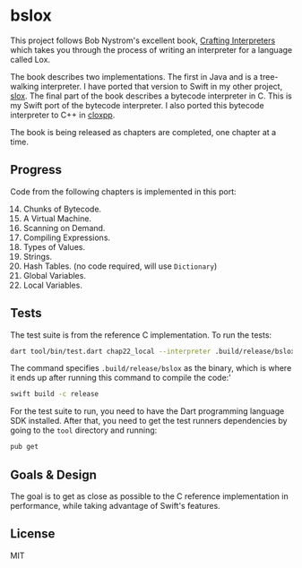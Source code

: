 # bslox

This project follows Bob Nystrom's excellent book, [Crafting Interpreters](http://www.craftinginterpreters.com) which takes you through the process of writing an interpreter for a language called Lox.

The book describes two implementations. The first in Java and is a tree-walking interpreter. I have ported that version to Swift in my other project, [slox](https://github.com/hashemi/slox). The final part of the book describes a bytecode interpreter in C. This is my Swift port of the bytecode interpreter. I also ported this bytecode interpreter to C++ in [cloxpp](https://github.com/hashemi/cloxpp).

The book is being released as chapters are completed, one chapter at a time.

## Progress
Code from the following chapters is implemented in this port:

14. Chunks of Bytecode.
15. A Virtual Machine.
16. Scanning on Demand.
17. Compiling Expressions.
18. Types of Values.
19. Strings.
20. Hash Tables. (no code required, will use `Dictionary`)
21. Global Variables.
22. Local Variables.

## Tests

The test suite is from the reference C implementation. To run the tests:

```zsh
dart tool/bin/test.dart chap22_local --interpreter .build/release/bslox
```

The command specifies `.build/release/bslox` as the binary, which is where it ends up after running this command to compile the code:'

```zsh
swift build -c release
```

For the test suite to run, you need to have the Dart programming language SDK installed. After that, you need to get the test runners dependencies by going to the `tool` directory and running:

```zsh
pub get
```

## Goals & Design
The goal is to get as close as possible to the C reference implementation in performance, while taking advantage of Swift's features.

## License
MIT
